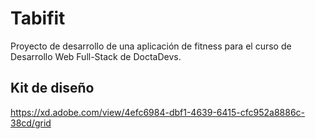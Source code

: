 # Tabifit
Proyecto de desarrollo de una aplicación de fitness para el curso de Desarrollo Web Full-Stack de DoctaDevs.


## Kit de diseño
https://xd.adobe.com/view/4efc6984-dbf1-4639-6415-cfc952a8886c-38cd/grid
